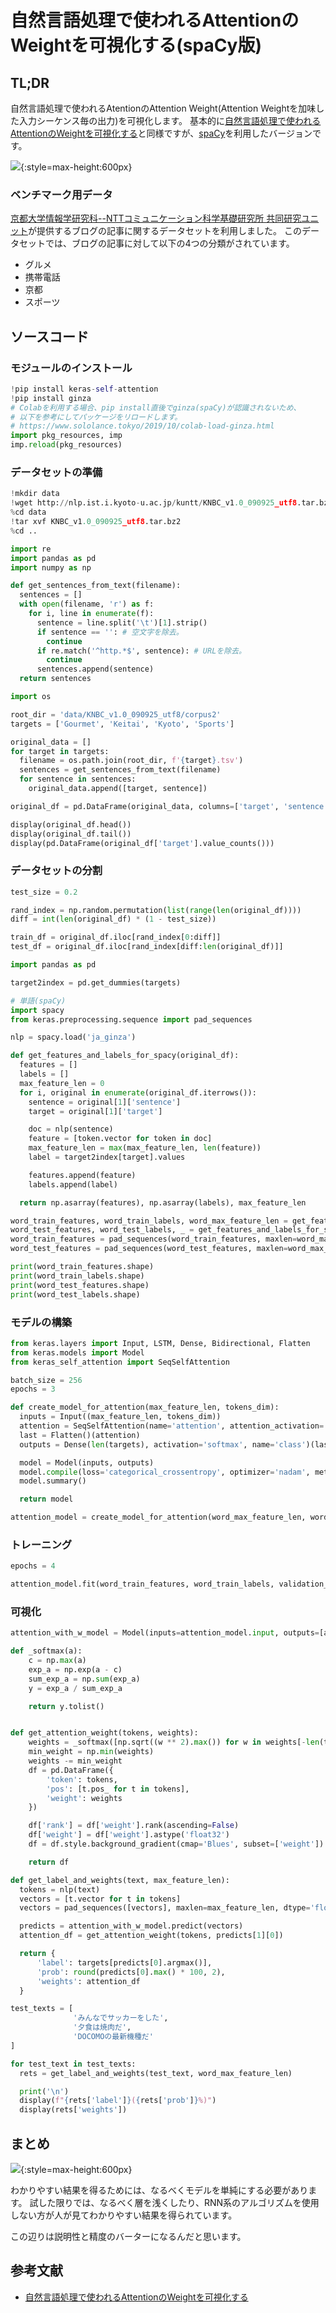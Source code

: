 # 自然言語処理で使われるAttentionのWeightを可視化する(spaCy版)

## TL;DR

自然言語処理で使われるAtentionのAttention Weight(Attention Weightを加味した入力シーケンス毎の出力)を可視化します。
基本的に[自然言語処理で使われるAttentionのWeightを可視化する](../attention-visualize/index.md)と同様ですが、[spaCy](https://spacy.io/)を利用したバージョンです。

![](images/attention-weight.png){:style=max-height:600px}

### ベンチマーク用データ

[京都大学情報学研究科--NTTコミュニケーション科学基礎研究所 共同研究ユニット](http://nlp.ist.i.kyoto-u.ac.jp/kuntt/index.php)が提供するブログの記事に関するデータセットを利用しました。 このデータセットでは、ブログの記事に対して以下の4つの分類がされています。

* グルメ
* 携帯電話
* 京都
* スポーツ

## ソースコード

### モジュールのインストール

```python
!pip install keras-self-attention
!pip install ginza
# Colabを利用する場合、pip install直後でginza(spaCy)が認識されないため、
# 以下を参考にしてパッケージをリロードします。
# https://www.sololance.tokyo/2019/10/colab-load-ginza.html
import pkg_resources, imp
imp.reload(pkg_resources)
```

### データセットの準備

```python
!mkdir data
!wget http://nlp.ist.i.kyoto-u.ac.jp/kuntt/KNBC_v1.0_090925_utf8.tar.bz2 -O data/KNBC_v1.0_090925_utf8.tar.bz2
%cd data
!tar xvf KNBC_v1.0_090925_utf8.tar.bz2
%cd ..
```

```python
import re
import pandas as pd
import numpy as np

def get_sentences_from_text(filename):
  sentences = []
  with open(filename, 'r') as f:
    for i, line in enumerate(f):
      sentence = line.split('\t')[1].strip()
      if sentence == '': # 空文字を除去。
        continue
      if re.match('^http.*$', sentence): # URLを除去。
        continue
      sentences.append(sentence)
  return sentences

import os

root_dir = 'data/KNBC_v1.0_090925_utf8/corpus2'
targets = ['Gourmet', 'Keitai', 'Kyoto', 'Sports']

original_data = []
for target in targets:
  filename = os.path.join(root_dir, f'{target}.tsv')
  sentences = get_sentences_from_text(filename)
  for sentence in sentences:
    original_data.append([target, sentence])

original_df = pd.DataFrame(original_data, columns=['target', 'sentence'])

display(original_df.head())
display(original_df.tail())
display(pd.DataFrame(original_df['target'].value_counts()))
```

### データセットの分割

```python
test_size = 0.2

rand_index = np.random.permutation(list(range(len(original_df))))
diff = int(len(original_df) * (1 - test_size))

train_df = original_df.iloc[rand_index[0:diff]]
test_df = original_df.iloc[rand_index[diff:len(original_df)]]

import pandas as pd

target2index = pd.get_dummies(targets)

# 単語(spaCy)
import spacy
from keras.preprocessing.sequence import pad_sequences

nlp = spacy.load('ja_ginza')

def get_features_and_labels_for_spacy(original_df):
  features = []
  labels = []
  max_feature_len = 0
  for i, original in enumerate(original_df.iterrows()):
    sentence = original[1]['sentence']
    target = original[1]['target']

    doc = nlp(sentence)
    feature = [token.vector for token in doc]
    max_feature_len = max(max_feature_len, len(feature))
    label = target2index[target].values

    features.append(feature)
    labels.append(label)

  return np.asarray(features), np.asarray(labels), max_feature_len

word_train_features, word_train_labels, word_max_feature_len = get_features_and_labels_for_spacy(train_df)
word_test_features, word_test_labels, _ = get_features_and_labels_for_spacy(test_df)
word_train_features = pad_sequences(word_train_features, maxlen=word_max_feature_len, dtype='float32') # dtypeの指定を忘れるとひどいことになるので注意。
word_test_features = pad_sequences(word_test_features, maxlen=word_max_feature_len, dtype='float32') # dtypeの指定を忘れるとひどいことになるので注意。

print(word_train_features.shape)
print(word_train_labels.shape)
print(word_test_features.shape)
print(word_test_labels.shape)
```

### モデルの構築

```python
from keras.layers import Input, LSTM, Dense, Bidirectional, Flatten
from keras.models import Model
from keras_self_attention import SeqSelfAttention

batch_size = 256
epochs = 3

def create_model_for_attention(max_feature_len, tokens_dim):
  inputs = Input((max_feature_len, tokens_dim))
  attention = SeqSelfAttention(name='attention', attention_activation='sigmoid', attention_type=SeqSelfAttention.ATTENTION_TYPE_ADD)(inputs)
  last = Flatten()(attention)
  outputs = Dense(len(targets), activation='softmax', name='class')(last)

  model = Model(inputs, outputs)
  model.compile(loss='categorical_crossentropy', optimizer='nadam', metrics=['accuracy', 'mse'])
  model.summary()

  return model

attention_model = create_model_for_attention(word_max_feature_len, word_train_features.shape[2])
```

### トレーニング

```python
epochs = 4

attention_model.fit(word_train_features, word_train_labels, validation_split=0.1, verbose=1, epochs=epochs)
```

### 可視化

```python
attention_with_w_model = Model(inputs=attention_model.input, outputs=[attention_model.output, attention_model.get_layer('attention').output])

def _softmax(a):
    c = np.max(a)
    exp_a = np.exp(a - c)
    sum_exp_a = np.sum(exp_a)
    y = exp_a / sum_exp_a

    return y.tolist()


def get_attention_weight(tokens, weights):
    weights = _softmax([np.sqrt((w ** 2).max()) for w in weights[-len(tokens):]])
    min_weight = np.min(weights)
    weights -= min_weight
    df = pd.DataFrame({
        'token': tokens,
        'pos': [t.pos_ for t in tokens],
        'weight': weights
    })

    df['rank'] = df['weight'].rank(ascending=False)
    df['weight'] = df['weight'].astype('float32')
    df = df.style.background_gradient(cmap='Blues', subset=['weight'])

    return df

def get_label_and_weights(text, max_feature_len):
  tokens = nlp(text)
  vectors = [t.vector for t in tokens]
  vectors = pad_sequences([vectors], maxlen=max_feature_len, dtype='float32')

  predicts = attention_with_w_model.predict(vectors)
  attention_df = get_attention_weight(tokens, predicts[1][0])

  return {
      'label': targets[predicts[0].argmax()],
      'prob': round(predicts[0].max() * 100, 2),
      'weights': attention_df
  }

test_texts = [
              'みんなでサッカーをした',
              '夕食は焼肉だ',
              'DOCOMOの最新機種だ'
]

for test_text in test_texts:
  rets = get_label_and_weights(test_text, word_max_feature_len)

  print('\n')
  display(f"{rets['label']}({rets['prob']}%)")
  display(rets['weights'])
```

## まとめ

![](images/attention-weight.png){:style=max-height:600px}

わかりやすい結果を得るためには、なるべくモデルを単純にする必要があります。
試した限りでは、なるべく層を浅くしたり、RNN系のアルゴリズムを使用しない方が人が見てわかりやすい結果を得られています。

この辺りは説明性と精度のバーターになるんだと思います。

## 参考文献

* [自然言語処理で使われるAttentionのWeightを可視化する](../attention-visualize/index.md)